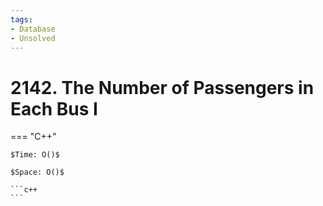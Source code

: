 ```yaml
---
tags:
- Database
- Unsolved
---
```



# 2142. The Number of Passengers in Each Bus I

=== "C++"

    $Time: O()$

    $Space: O()$

    ```c++
    ```